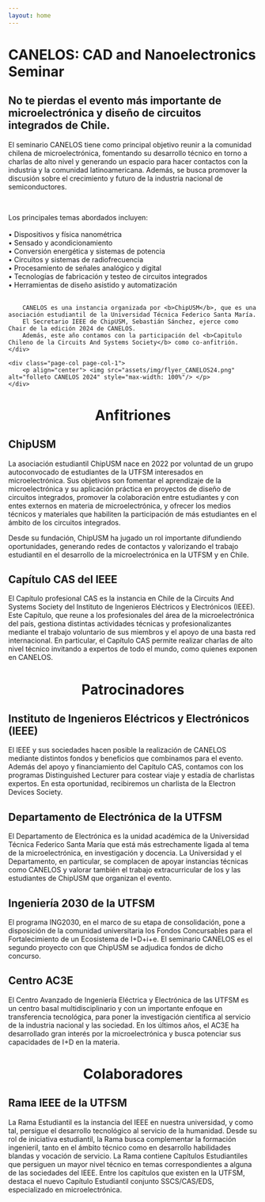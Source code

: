```yaml
---
layout: home
---
```



<h1 class="home-title"> CANELOS: CAD and Nanoelectronics Seminar </h1>
	
<h2 class="home-subtitle"> No te pierdas el evento más importante de microelectrónica y diseño de circuitos integrados de Chile.</h2>

El seminario CANELOS tiene como principal objetivo reunir a la comunidad chilena de microelectrónica, fomentando su desarrollo técnico en torno a charlas de alto nivel
y generando un espacio para hacer contactos con la industria y la comunidad latinoamericana. 
Además, se busca promover la discusión sobre el crecimiento y futuro de la industria nacional de semiconductores.

<div class="page-col-wrapper">        
	<div class="page-col page-col-2">
		<br>
		<p align="left">
		Los principales temas abordados incluyen: <br><br>	
		• Dispositivos y física nanométrica <br>
		• Sensado y acondicionamiento <br>	
		• Conversión energética y sistemas de potencia <br>		
		• Circuitos y sistemas de radiofrecuencia <br>	
		• Procesamiento de señales analógico y digital <br>	
		• Tecnologías de fabricación y testeo de circuitos integrados <br>	 
		• Herramientas de diseño asistido y automatización <br><br>	
		</p>
		
		CANELOS es una instancia organizada por <b>ChipUSM</b>, que es una asociación estudiantil de la Universidad Técnica Federico Santa María.
		El Secretario IEEE de ChipUSM, Sebastián Sánchez, ejerce como Chair de la edición 2024 de CANELOS. 
		Además, este año contamos con la participación del <b>Capitulo Chileno de la Circuits And Systems Society</b> como co-anfitrión.
	</div>
	
	<div class="page-col page-col-1">
		<p align="center"> <img src="assets/img/flyer_CANELOS24.png" alt="folleto CANELOS 2024" style="max-width: 100%"/> </p>
	</div>
</div>


<h1 style="text-align: center"> Anfitriones </h1>

## ChipUSM

La asociación estudiantil ChipUSM nace en 2022 por voluntad de un grupo autoconvocado de estudiantes de la UTFSM interesados en microelectrónica.
Sus objetivos son fomentar el aprendizaje de la microelectrónica y su aplicación práctica en proyectos de diseño de circuitos integrados, 
promover la colaboración entre estudiantes y con entes externos en materia de microelectrónica, 
y ofrecer los medios técnicos y materiales que habiliten la participación de más estudiantes en el ámbito de los circuitos integrados.

Desde su fundación, ChipUSM ha jugado un rol importante difundiendo oportunidades, generando redes de contactos 
y valorizando el trabajo estudiantil en el desarrollo de la microelectrónica en la UTFSM y en Chile.


## Capítulo CAS del IEEE

El Capítulo profesional CAS es la instancia en Chile de la Circuits And Systems Society del Instituto de Ingenieros Eléctricos y Electrónicos (IEEE).
Este Capítulo, que reune a los profesionales del área de la microelectrónica del país, gestiona distintas actividades técnicas y profesionalizantes
mediante el trabajo voluntario de sus miembros y el apoyo de una basta red internacional. 
En particular, el Capítulo CAS permite realizar charlas de alto nivel técnico invitando a expertos de todo el mundo, como quienes exponen en CANELOS.


<h1 style="text-align: center"> Patrocinadores </h1>

## Instituto de Ingenieros Eléctricos y Electrónicos (IEEE)

El IEEE y sus sociedades hacen posible la realización de CANELOS mediante distintos fondos y beneficios que combinamos para el evento.
Además del apoyo y financiamiento del Capítulo CAS, contamos con los programas Distinguished Lecturer para costear viaje y estadía de charlistas expertos.
En esta oportunidad, recibiremos un charlista de la Electron Devices Society.


## Departamento de Electrónica de la UTFSM

El Departamento de Electrónica es la unidad académica de la Universidad Técnica Federico Santa María que está más estrechamente ligada al tema de la microelectrónica,
en investigación y docencia.
La Universidad y el Departamento, en particular, se complacen de apoyar instancias técnicas como CANELOS y valorar también el trabajo extracurricular de los y las
estudiantes de ChipUSM que organizan el evento.


## Ingeniería 2030 de la UTFSM

El programa ING2030, en el marco de su etapa de consolidación, pone a disposición de la comunidad universitaria los Fondos Concursables para el Fortalecimiento de
un Ecosistema de I+D+i+e. El seminario CANELOS es el segundo proyecto con que ChipUSM se adjudica fondos de dicho concurso.


## Centro AC3E

El Centro Avanzado de Ingeniería Eléctrica y Electrónica de las UTFSM es un centro basal multidisciplinario y con un importante enfoque
en transferencia tecnológica, para poner la investigación científica al servicio de la industria nacional y las sociedad.
En los últimos años, el AC3E ha desarrollado gran interés por la microelectrónica y busca potenciar sus capacidades de I+D en la materia.


<!--
## Synopsys

asdasd
-->


<h1 style="text-align: center"> Colaboradores </h1>

## Rama IEEE de la UTFSM
La Rama Estudiantil es la instancia del IEEE en nuestra universidad, y como tal, persigue el desarrollo tecnológico al servicio de la humanidad.
Desde su rol de iniciativa estudiantil, la Rama busca complementar la formación ingenieril, tanto en el ámbito técnico como en desarrollo 
habilidades blandas y vocación de servicio.
La Rama contiene Capítulos Estudiantiles que persiguen un mayor nivel técnico en temas correspondientes a alguna de las sociedades del IEEE.
Entre los capítulos que existen en la UTFSM, destaca el nuevo Capítulo Estudiantil conjunto SSCS/CAS/EDS, especializado en microelectrónica.
